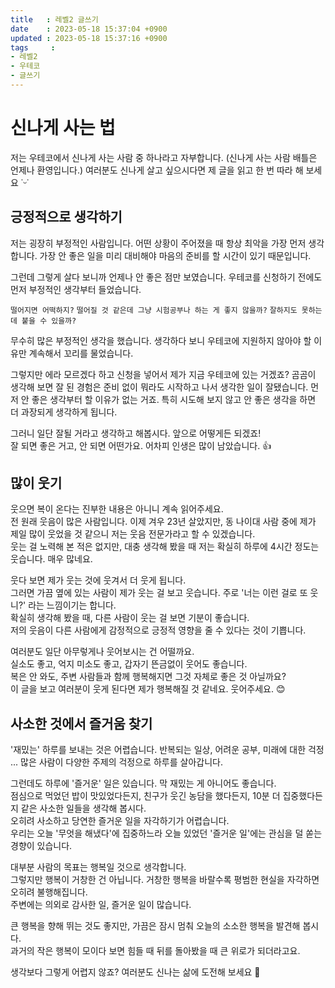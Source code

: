 ```yaml
---
title   : 레벨2 글쓰기
date    : 2023-05-18 15:37:04 +0900
updated : 2023-05-18 15:37:16 +0900
tags     : 
- 레벨2
- 우테코
- 글쓰기
---
```


# 신나게 사는 법

저는 우테코에서 신나게 사는 사람 중 하나라고 자부합니다. (신나게 사는 사람 배틀은 언제나 환영입니다.)
여러분도 신나게 살고 싶으시다면 제 글을 읽고 한 번 따라 해 보세요 ˙ᵕ˙

## 긍정적으로 생각하기

저는 굉장히 부정적인 사람입니다. 어떤 상황이 주어졌을 때 항상 최악을 가장 먼저 생각합니다. 가장 안 좋은 일을 미리 대비해야 마음의 준비를 할 시간이 있기 때문입니다. 

그런데 그렇게 살다 보니까 언제나 안 좋은 점만 보였습니다.
우테코를 신청하기 전에도 먼저 부정적인 생각부터 들었습니다.

`떨어지면 어떡하지?`
`떨어질 것 같은데 그냥 시험공부나 하는 게 좋지 않을까?`
`잘하지도 못하는데 붙을 수 있을까?`

무수히 많은 부정적인 생각을 했습니다. 생각하다 보니 우테코에 지원하지 않아야 할 이유만 계속해서 꼬리를 물었습니다.

그렇지만 에라 모르겠다 하고 신청을 넣어서 제가 지금 우테코에 있는 거겠죠?
곰곰이 생각해 보면 잘 된 경험은 준비 없이 뭐라도 시작하고 나서 생각한 일이 잘됐습니다. 먼저 안 좋은 생각부터 할 이유가 없는 거죠.
특히 시도해 보지 않고 안 좋은 생각을 하면 더 과장되게 생각하게 됩니다.     

그러니 일단 잘될 거라고 생각하고 해봅시다. 앞으로 어떻게든 되겠죠!     
잘 되면 좋은 거고, 안 되면 어떤가요. 어차피 인생은 많이 남았습니다. 👍

## 많이 웃기

웃으면 복이 온다는 진부한 내용은 아니니 계속 읽어주세요.   
전 원래 웃음이 많은 사람입니다. 이제 겨우 23년 살았지만, 동 나이대 사람 중에 제가 제일 많이 웃었을 것 같으니 저는 웃음 전문가라고 할 수 있겠습니다.     
웃는 걸 노력해 본 적은 없지만, 대충 생각해 봤을 때 저는 확실히 하루에 4시간 정도는 웃습니다. 매우 많네요.    

웃다 보면 제가 웃는 것에 웃겨서 더 웃게 됩니다.     
그러면 가끔 옆에 있는 사람이 제가 웃는 걸 보고 웃습니다. 주로 '너는 이런 걸로 또 웃니?' 라는 느낌이기는 합니다.   
확실히 생각해 봤을 때, 다른 사람이 웃는 걸 보면 기분이 좋습니다.    
저의 웃음이 다른 사람에게 감정적으로 긍정적 영향을 줄 수 있다는 것이 기쁩니다.    

여러분도 일단 아무렇게나 웃어보시는 건 어떨까요.    
실소도 좋고, 억지 미소도 좋고, 갑자기 뜬금없이 웃어도 좋습니다.     
복은 안 와도, 주변 사람들과 함께 행복해지면 그것 자체로 좋은 것 아닐까요?     
이 글을 보고 여러분이 웃게 된다면 제가 행복해질 것 같네요. 웃어주세요. 😊     

## 사소한 것에서 즐거움 찾기

'재밌는' 하루를 보내는 것은 어렵습니다. 반복되는 일상, 어려운 공부, 미래에 대한 걱정 ... 많은 사람이 다양한 주제의 걱정으로 하루를 살아갑니다.    

그런데도 하루에 '즐거운' 일은 있습니다. 막 재밌는 게 아니어도 좋습니다.     
점심으로 먹었던 밥이 맛있었다든지, 친구가 웃긴 농담을 했다든지, 10분 더 집중했다든지 같은 사소한 일들을 생각해 봅시다.      
오히려 사소하고 당연한 즐거운 일을 자각하기가 어렵습니다.      
우리는 오늘 '무엇을 해냈다'에 집중하느라 오늘 있었던 '즐거운 일'에는 관심을 덜 쏟는 경향이 있습니다.      

대부분 사람의 목표는 행복일 것으로 생각합니다.     
그렇지만 행복이 거창한 건 아닙니다. 거창한 행복을 바랄수록 평범한 현실을 자각하면 오히려 불행해집니다.      
주변에는 의외로 감사한 일, 즐거운 일이 많습니다.     

큰 행복을 향해 뛰는 것도 좋지만, 가끔은 잠시 멈춰 오늘의 소소한 행복을 발견해 봅시다.     
과거의 작은 행복이 모이다 보면 힘들 때 뒤를 돌아봤을 때 큰 위로가 되더라고요. 

생각보다 그렇게 어렵지 않죠? 여러분도 신나는 삶에 도전해 보세요 💪